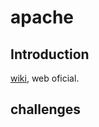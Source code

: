 # apache
## Introduction 
<a href="https://en.m.wikipedia.org/wiki/Apache_HTTP_Server">wiki</a>, web oficial.
## challenges
